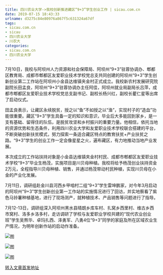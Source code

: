 ```yaml
---
title: 四川农业大学->我校创新推进藏区“9+3”学生创业工作 | sicau.com.cn
date: 2019-07-15 18:43:33
urlname: d3275c84e80976a867f5c631324a67df
tags: 
- sicau.com.cn
- sicau
- 四川农业大学
- 川农大
categories:
- sicau.com.cn
- 四川农业大学
---
```



7月10日，我校与阿坝州人力资源和社会保障局、阿坝州“9+3”驻蓉协调办、郫都区教育局、成都市郫都区友爱职业技术学校党总支共同创建的阿坝州“9+3”学生创新创业第二工作站在阿坝州小金县达维镇夹金村正式成立。我校新农村发展研究院副院长田孟良，阿坝州“9+3”驻蓉协调办主任阿佳，阿坝州就业局副局长吕萍，成都市郫都区友爱职业技术学校党总支副书记、副校长杨兴红，副校长瞿仁星等出席了启动仪式。

田孟良表示，让藏区永续脱贫，授之以“鱼”不如授之以“渔”，实现村子的“造血”功能很重要。藏区“9+3”学生具备一定的知识和意识，毕业后大多能回到家乡，是一支有基础、留得住的队伍，是脱贫攻坚和乡村振兴的重要力量。他相信，依托当地的资源优势和生态条件，利用四川农业大学和友爱职业技术学校联合搭建的平台，不断突破创新扶贫模式，努力探索一条适合藏区特点的教育扶贫+产业扶贫之路。“9+3”学生的创业工作一定会像星星之火，遍布藏区，有力地推动当地产业发展。

本次成立的工作站扶持对象是小金县达维镇夹金村村民、成都市郫都区友爱职业技术学校“9+3”毕业生杨茂，实施项目是川贝母种植。我校将给予杨茂创业扶持资金2万元，全程指导川贝母种植、销售，并通过杨茂带动村民种植，实现川贝母在小金的产业化发展。

7月11日，调研组赴金川县河西乡甲咱村二组“9+3”学生雷坤鹏家，对今年3月启动的阿坝州“9+3”学生创新创业第一工作站的实施情况进行了回访，并实地察看了紫色马铃薯种植基地，进行了现场测产，就种植技术、产品销售等问题进行了指导。

7月12-13日，调研组深入阿坝州黑水县晴朗乡库车村、扎窝乡西里村、维古乡西市窝村、洛多乡洛多村，走访调研了学校与友爱职业学校共建的“现代农业创业班”学生吴熬华、卓玛扎西、泽勇军、八勇4位“9+3”同学的家庭及所在区域农业生产情况，为明年创新作站的启动作准备。



![图](https://news.sicau.edu.cn/__local/E/04/0A/418EF2B91B40AFB92D3E6FCC543_FCCE493F_26F6C.jpg)

![图](https://news.sicau.edu.cn/__local/5/D9/3E/665C43EBA3C0D788ED9CBD44E4D_F34A71BB_9C652.jpg)

![图](https://news.sicau.edu.cn/__local/B/D6/1C/7AAADA9C279363398F14AC2E113_8C8E1710_8B683.jpg)

[转入文章首发地址](https://news.sicau.edu.cn/info/1078/52585.htm)